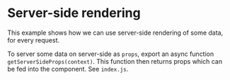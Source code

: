 # Server-side rendering

This example shows how we can use server-side rendering of some data, for every
request.

To server some data on server-side as `props`, export an async
function `getServerSideProps(context)`. This function then returns props which
can be fed into the component. See `index.js`.
